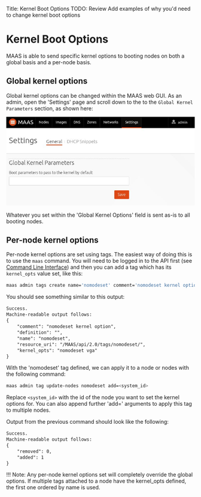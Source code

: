 Title: Kernel Boot Options
TODO: Review
      Add examples of why you'd need to change kernel boot options

# Kernel Boot Options

MAAS is able to send specific kernel options to booting nodes on both a global
basis and a per-node basis.

## Global kernel options

Global kernel options can be changed within the MAAS web GUI. As an admin, open
the 'Settings' page and scroll down to the to the `Global Kernel Parameters` section, as
shown here:

![image](media/global_kernel_opts.png)

Whatever you set within the 'Global Kernel Options' field is sent as-is to all
booting nodes.

## Per-node kernel options

Per-node kernel options are set using tags. The easiest way of doing this is
to use the `maas` command. You will need to be logged in to the API first (see
[Command Line Interface](manage-cli.html)) and then you can add a tag which has
its `kernel_opts` value set, like this:

```bash
maas admin tags create name='nomodeset' comment='nomodeset kernel option' kernel_opts='nomodeset vga'
```

You should see something similar to this output:

```nohighlight
Success.
Machine-readable output follows:
{
    "comment": "nomodeset kernel option",
    "definition": "",
    "name": "nomodeset",
    "resource_uri": "/MAAS/api/2.0/tags/nomodeset/",
    "kernel_opts": "nomodeset vga"
}
```

With the 'nomodeset' tag defined, we can apply it to a node or nodes
with the following command:

```bash
maas admin tag update-nodes nomodeset add=<system_id>
```
Replace `<system_id>` with the id of the node you want to set the kernel options
for. You can also append further 'add=' arguments to apply this tag to multiple
nodes. 

Output from the previous command should look like the following:

```nohighlight
Success.
Machine-readable output follows:
{
    "removed": 0,
    "added": 1
}
```

!!! Note: Any per-node kernel options set will completely override the global
options. If multiple tags attached to a node have the kernel\_opts defined, the
first one ordered by name is used.
